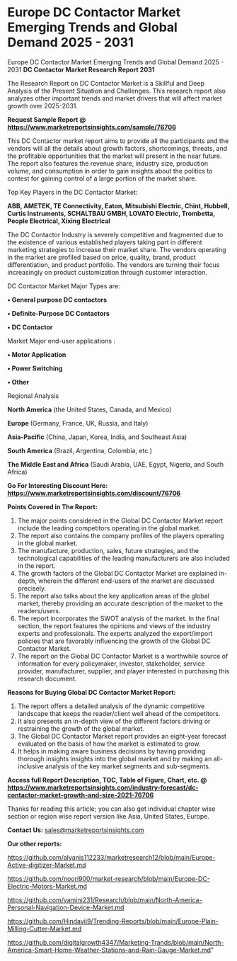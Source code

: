 # Europe DC Contactor Market Emerging Trends and Global Demand 2025 - 2031
 Europe DC Contactor Market Emerging Trends and Global Demand 2025 - 2031
<strong>DC Contactor Market Research Report 2031</strong>

The Research Report on DC Contactor Market is a Skillful and Deep Analysis of the Present Situation and Challenges. This research report also analyzes other important trends and market drivers that will affect market growth over 2025-2031.

<strong>Request Sample Report @ <a href=https://www.marketreportsinsights.com/sample/76706>https://www.marketreportsinsights.com/sample/76706</a></strong>

This DC Contactor market report aims to provide all the participants and the vendors will all the details about growth factors, shortcomings, threats, and the profitable opportunities that the market will present in the near future. The report also features the revenue share, industry size, production volume, and consumption in order to gain insights about the politics to contest for gaining control of a large portion of the market share.

Top Key Players in the DC Contactor Market:

<strong>ABB, AMETEK, TE Connectivity, Eaton, Mitsubishi Electric, Chint, Hubbell, Curtis Instruments, SCHALTBAU GMBH, LOVATO Electric, Trombetta, People Electrical, Xixing Electrical</strong>

The DC Contactor Industry is severely competitive and fragmented due to the existence of various established players taking part in different marketing strategies to increase their market share. The vendors operating in the market are profiled based on price, quality, brand, product differentiation, and product portfolio. The vendors are turning their focus increasingly on product customization through customer interaction.

DC Contactor Market Major Types are:

<strong>• General purpose DC contactors

• Definite-Purpose DC Contactors

• DC Contactor</strong>

Market Major end-user applications :

<strong>• Motor Application

• Power Switching

• Other</strong>

Regional Analysis

</u><strong><b>North America</b></strong> (the United States, Canada, and Mexico)

<strong><b>Europe </b></strong>(Germany, France, UK, Russia, and Italy)

<strong><b>Asia-Pacific</b></strong> (China, Japan, Korea, India, and Southeast Asia)

<strong><b>South America</b></strong> (Brazil, Argentina, Colombia, etc.)

<strong><b>The Middle East and Africa</b></strong> (Saudi Arabia, UAE, Egypt, Nigeria, and South Africa)

<strong>Go For Interesting Discount Here: <a href=https://www.marketreportsinsights.com/discount/76706>https://www.marketreportsinsights.com/discount/76706</a></strong>

<strong>Points Covered in The Report:</strong>
<ol>
  <li>The major points considered in the Global DC Contactor Market report include the leading competitors operating in the global market.</li>
  <li>The report also contains the company profiles of the players operating in the global market.</li>
  <li>The manufacture, production, sales, future strategies, and the technological capabilities of the leading manufacturers are also included in the report.</li>
  <li>The growth factors of the Global DC Contactor Market are explained in-depth, wherein the different end-users of the market are discussed precisely.</li>
  <li>The report also talks about the key application areas of the global market, thereby providing an accurate description of the market to the readers/users.</li>
  <li>The report incorporates the SWOT analysis of the market. In the final section, the report features the opinions and views of the industry experts and professionals. The experts analyzed the export/import policies that are favorably influencing the growth of the Global DC Contactor Market.</li>
  <li>The report on the Global DC Contactor Market is a worthwhile source of information for every policymaker, investor, stakeholder, service provider, manufacturer, supplier, and player interested in purchasing this research document.</li>
</ol>
<strong>Reasons for Buying Global DC Contactor Market Report:</strong>

<ol>
  <li>The report offers a detailed analysis of the dynamic competitive landscape that keeps the reader/client well ahead of the competitors.</li>
  <li>It also presents an in-depth view of the different factors driving or restraining the growth of the global market.</li>
  <li>The Global DC Contactor Market report provides an eight-year forecast evaluated on the basis of how the market is estimated to grow.</li>
  <li>It helps in making aware business decisions by having providing thorough insights insights into the global market and by making an all-inclusive analysis of the key market segments and sub-segments.</li>
</ol>
<strong>Access full Report Description, TOC, Table of Figure, Chart, etc. @ <a href=https://www.marketreportsinsights.com/industry-forecast/dc-contactor-market-growth-and-size-2021-76706>https://www.marketreportsinsights.com/industry-forecast/dc-contactor-market-growth-and-size-2021-76706</a></strong>


Thanks for reading this article; you can also get individual chapter wise section or region wise report version like Asia, United States, Europe.

<strong>Contact Us:</strong>
sales@marketreportsinsights.com

<strong>Our other reports:</strong>

<a href=https://github.com/alyanis112233/marketresearch12/blob/main/Europe-Active-digitizer-Market.md>https://github.com/alyanis112233/marketresearch12/blob/main/Europe-Active-digitizer-Market.md</a>

<a href=https://github.com/noori900/market-research/blob/main/Europe-DC-Electric-Motors-Market.md>https://github.com/noori900/market-research/blob/main/Europe-DC-Electric-Motors-Market.md</a>

<a href=https://github.com/yamini231/Research/blob/main/North-America-Personal-Navigation-Device-Market.md>https://github.com/yamini231/Research/blob/main/North-America-Personal-Navigation-Device-Market.md</a>

<a href=https://github.com/Hindavii9/Trending-Reports/blob/main/Europe-Plain-Milling-Cutter-Market.md>https://github.com/Hindavii9/Trending-Reports/blob/main/Europe-Plain-Milling-Cutter-Market.md</a>

<a href=https://github.com/digitalgrowth4347/Marketing-Trands/blob/main/North-America-Smart-Home-Weather-Stations-and-Rain-Gauge-Market.md>https://github.com/digitalgrowth4347/Marketing-Trands/blob/main/North-America-Smart-Home-Weather-Stations-and-Rain-Gauge-Market.md</a>"
